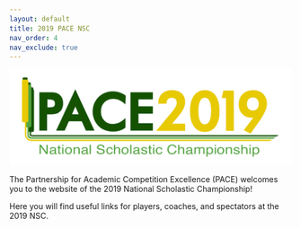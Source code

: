 ```yaml
---
layout: default
title: 2019 PACE NSC
nav_order: 4
nav_exclude: true
---
```

![](pace.png)

The Partnership for Academic Competition Excellence (PACE) welcomes you to the website of the 2019 National Scholastic Championship! 

Here you will find useful links for players, coaches, and spectators at the 2019 NSC.